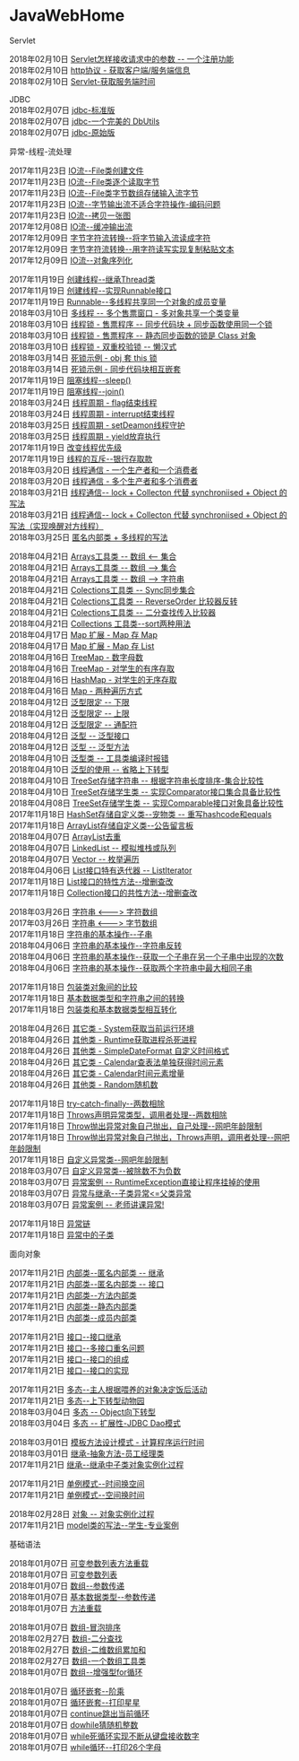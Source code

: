 # JavaWebHome

Servlet

2018年02月10日 [Servlet怎样接收请求中的参数 -- 一个注册功能](servletddmo/src/main/java/web/RegServlet.java)  
2018年02月10日 [http协议 - 获取客户端/服务端信息](servletddmo/src/main/java/servletbasic/HttpsServlet.java)  
2018年02月10日 [Servlet-获取服务端时间](servletddmo/src/main/java/servletbasic/TimeServlet.java)  



JDBC  
2018年02月07日 [jdbc-标准版](jdbcddmo/src/main/java/mysqljdbc/StandardStart.java)  
2018年02月07日 [jdbc-一个完美的 DbUtils](jdbcddmo/src/main/java/mysqljdbc/DbUtils.java)  
2018年02月07日 [jdbc-原始版](jdbcddmo/src/main/java/mysqljdbc/QuickStart.java)  


异常-线程-流处理  

2017年11月23日 [IO流--File类创建文件](FileProj/src/FileFunction.java)  
2017年11月23日 [IO流--File类逐个读取字节](FileProj/src/InputStreamTest.java)  
2017年11月23日 [IO流--File类字节数组存储输入流字节](FileProj/src/InputStreamByteTest.java)  
2017年11月23日 [IO流--字节输出流不适合字符操作-编码问题](FileProj/src/OutputStreamTest.java)  
2017年11月23日 [IO流--拷贝一张图](FileProj/src/CopyPic.java)  
2017年12月08日 [IO流--缓冲输出流](FileProj/src/BufferedOutputStream.java)  
2017年12月09日 [字节字符流转换--将字节输入流读成字符](FileProj/src/ChangeByteToChar.java)  
2017年12月09日 [字节字符流转换--用字符读写实现复制粘贴文本](FileProj/src/ChangeBytetoCharOutput.java)  
2017年12月09日 [IO流--对象序列化](FileProj/src/objectserial/GoodsSerialTest.java)    

2017年11月19日 [创建线程--继承Thread类](ThreadProj/src/ThreadTest.java)  
2017年11月19日 [创建线程--实现Runnable接口](ThreadProj/src/RunnableTest.java)  
2017年11月19日 [Runnable--多线程共享同一个对象的成员变量](ThreadProj/src/MultiThreadShareTest.java)  
2018年03月10日 [多线程 -- 多个售票窗口 - 多对象共享一个类变量](ThreadProj/src/TicketSale.java)  
2018年03月10日 [线程锁 - 售票程序 -- 同步代码块 + 同步函数使用同一个锁](ThreadProj/src/SynchronizedFunction.java)  
2018年03月10日 [线程锁 - 售票程序 -- 静态同步函数的锁是 Class 对象](ThreadProj/src/StaticSynchronizedFunction.java)  
2018年03月10日 [线程锁 - 双重校验锁 -- 懒汉式](ThreadProj/src/Lock2.java)  
2018年03月14日 [死锁示例 - obj 套 this 锁](ThreadProj/src/DeadLock.java)  
2018年03月14日 [死锁示例 - 同步代码块相互嵌套](ThreadProj/src/DeadLock2.java)  
2017年11月19日 [阻塞线程--sleep()](ThreadProj/src/SleepThread.java)  
2017年11月19日 [阻塞线程--join()](ThreadProj/src/JoinThread.java)  
2018年03月24日 [线程周期 - flag结束线程](ThreadProj/src/ThreadLifeCycle/ThreadStop.java)  
2018年03月24日 [线程周期 - interrupt结束线程](ThreadProj/src/ThreadLifeCycle/ThreadStopInterrupt.java)  
2018年03月25日 [线程周期 - setDeamon线程守护](ThreadProj/src/ThreadLifeCycle/ThreadSetDeamon.java)  
2018年03月25日 [线程周期 - yield放弃执行](ThreadProj/src/ThreadLifeCycle/ThreadYield.java)  
2017年11月19日 [改变线程优先级](ThreadProj/src/PriorityThread.java)  
2017年11月19日 [线程的互斥--银行存取款](ThreadProj/src/_BankTest.java)  
2018年03月20日 [线程通信 - 一个生产者和一个消费者](ThreadProj/src/ThreadCommunicate1/ThreadOneCustom.java)  
2018年03月20日 [线程通信 - 多个生产者和多个消费者](ThreadProj/src/ThreadCommunicate2/ThreadManyCustom.java)  
2018年03月21日 [线程通信-- lock + Collecton 代替 synchroniised + Object 的写法](ThreadProj/src/ThreadCommunicate3/ThreadWithLockWithoutSynchronized.java)  
2018年03月21日 [线程通信-- lock + Collecton 代替 synchroniised + Object 的写法（实现唤醒对方线程）](ThreadProj/src/ThreadCommunicate4/ThreadNotifyOther.java)  
2018年03月25日 [匿名内部类 + 多线程的写法](ThreadProj/src/ThreadSummary.java)  


2018年04月21日 [Arrays工具类 -- 数组 <-- 集合](MapProj/src/utilArrays/CollectionToArray.java)  
2018年04月21日 [Arrays工具类 -- 数组 --> 集合](MapProj/src/utilArrays/ArrayToList.java)  
2018年04月21日 [Arrays工具类 -- 数组 --> 字符串](MapProj/src/utilArrays/ArrayToString.java)  
2018年04月21日 [Colections工具类 -- Sync同步集合](MapProj/src/utilCollections/SyncCollections.java)  
2018年04月21日 [Colections工具类 -- ReverseOrder 比较器反转](MapProj/src/utilCollections/ReverseOrder.java)  
2018年04月21日 [Colections工具类 -- 二分查找传入比较器](MapProj/src/utilCollections/BinarySearchCollection.java)  
2018年04月21日 [Collections 工具类--sort两种用法](MapProj/src/utilCollections/SortCollection.java)  
2018年04月17日 [Map 扩展 - Map 存 Map](MapProj/src/map/MapInMap.java)  
2018年04月17日 [Map 扩展 - Map 存 List](MapProj/src/map/ListInMap.java)  
2018年04月16日 [TreeMap - 数字母数](MapProj/src/treemap/TreeMapCountNum.java)  
2018年04月16日 [TreeMap - 对学生的有序存取](MapProj/src/treemap/TreeMapTest.java)  
2018年04月16日 [HashMap - 对学生的无序存取](MapProj/src/hashmap/MapTest.java)  
2018年04月16日 [Map - 两种遍历方式](MapProj/src/map/MapFunc.java)  
2018年04月12日 [泛型限定 -- 下限](SetProj/src/generic/GenericLower.java)  
2018年04月12日 [泛型限定 -- 上限](SetProj/src/generic/GenericUpper.java)  
2018年04月12日 [泛型限定 -- 通配符](SetProj/src/generic/GenericFanwei.java)  
2018年04月12日 [泛型 -- 泛型接口](SetProj/src/generic/GenericImpl.java)  
2018年04月12日 [泛型 -- 泛型方法](SetProj/src/generic/GenericFunc.java)  
2018年04月10日 [泛型类 -- 工具类编译时报错](SetProj/src/generic/GenericClass.java)  
2018年04月10日 [泛型的使用 -- 省略上下转型](SetProj/src/generic/StringTreeSetWithoutClassCast.java)  
2018年04月10日 [TreeSet存储字符串 -- 根据字符串长度排序-集合比较性](SetProj/src/treeset/StringTreeSetDemo.java)  
2018年04月10日 [TreeSet存储学生类 -- 实现Comparator接口集合具备比较性](SetProj/src/treeset/TreeSetOrderByCollection.java)  
2018年04月08日 [TreeSet存储学生类 -- 实现Comparable接口对象具备比较性](SetProj/src/treeset/treeSetPaiXu.java)  
2017年11月18日 [HashSet存储自定义类--宠物类 -- 重写hashcode和equals](SetProj/src/hashset/Pet_set.java)  
2017年11月18日 [ArrayList存储自定义类--公告留言板](ListProj/src/arraylist/NoticeTest.java)  
2018年04月07日 [ArrayList去重](ListProj/src/arraylist/ArrayListSingle.java)  
2018年04月07日 [LinkedList -- 模拟堆栈或队列](ListProj/src/linkedlist/LinkedListTest.java)  
2018年04月07日 [Vector -- 枚举遍历](ListProj/src/vector/VectorDemo.java)  
2018年04月06日 [List接口特有迭代器 -- ListIterator](ListProj/src/list/ListIteratorTest.java)  
2017年11月18日 [List接口的特性方法--增删查改](ListProj/src/list/ListDemo.java)  
2017年11月18日 [Collection接口的共性方法--增删查改](ListProj/src/list/CollectionCommonFunction.java)  


2018年03月26日 [字符串 <---> 字符数组](StringProj/src/StringandChars.java)  
2017年03月26日 [字符串 <---> 字节数组](StringProj/src/StringandBytes.java)  
2017年11月18日 [字符串的基本操作--子串](StringProj/src/StringFunctions.java)  
2018年04月06日 [字符串的基本操作--字符串反转](StringProj/src/exercise/ReverseString.java)  
2018年04月06日 [字符串的基本操作--获取一个子串在另一个子串中出现的次数](StringProj/src/exercise/CountNum.java)  
2018年04月06日 [字符串的基本操作--获取两个字符串中最大相同子串](StringProj/src/exercise/GetMaxSameString.java)  


2017年11月18日 [包装类对象间的比较](WrapProj/src/ObjectPool_Wrap.java)  
2017年11月18日 [基本数据类型和字符串之间的转换](WrapProj/src/StringAndBasic.java)  
2017年11月18日 [包装类和基本数据类型相互转化](WrapProj/src/BasicAndClass.java)  

2018年04月26日 [其它类 - System获取当前运行环境](CommonClass/src/systemproj/SystemProperty.java)  
2018年04月26日 [其他类 - Runtime获取进程杀死进程](CommonClass/src/runtimeproj/RuntimeTest.java)  
2018年04月26日 [其他类 - SimpleDateFormat 自定义时间格式](CommonClass/src/date/DateTest.java)  
2018年04月26日 [其它类 - Calendar查表法单独获得时间元素](CommonClass/src/calendar/CalendarTest.java)  
2018年04月26日 [其它类 - Calendar时间元素增量](CommonClass/src/calendar/calendarAdd.java)  
2018年04月26日 [其他类 - Random随机数](CommonClass/src/math/MathRandom.java)  


2017年11月18日 [try-catch-finally--两数相除](ExceptionProj/src/_01_trycatch1.java)  
2017年11月18日 [Throws声明异常类型，调用者处理--两数相除](ExceptionProj/src/_02_Throws.java)  
2017年11月18日 [Throw抛出异常对象自己抛出，自己处理--网吧年龄限制](ExceptionProj/src/_03_Throw1.java)  
2017年11月18日 [Throw抛出异常对象自己抛出，Throws声明，调用者处理--网吧年龄限制](ExceptionProj/src/_04_Throw2.java)  
2017年11月18日 [自定义异常类--网吧年龄限制](ExceptionProj/src/_05_CustomThrow.java)  
2018年03月07日 [自定义异常类--被除数不为负数](ExceptionProj/src/_05_CustomThrowFushu.java)  
2018年03月07日 [异常案例 -- RuntimeException直接让程序挂掉的使用](ExceptionProj/src/_10_RunTimeExceptionTest.java)  
2018年03月07日 [异常与继承--子类异常<=父类异常](ExceptionProj/src/_09_ExtendsInExceptionTest.java)  
2018年03月07日 [异常案例 -- 老师讲课异常!](ExceptionProj/src/_08_TeacherExceptionTest.java)  

2017年11月18日 [异常链](ExceptionProj/src/_06_ThroableLine.java)  
2017年11月18日 [异常中的子类](ExceptionProj/src/_07_ThrowsInherianceFather.java)  

面向对象

2017年11月21日 [内部类--匿名内部类 -- 继承](innerClass/src/com/easter/anonymous/Person.java)  
2017年11月21日 [内部类--匿名内部类 -- 接口](innerClass/src/com/easter/anonymous/InnerClassTest.java)  
2017年11月21日 [内部类--方法内部类](innerClass/src/com/easter/function/Person.java)  
2017年11月21日 [内部类--静态内部类](innerClass/src/com/easter/staticinner/Person.java
)  
2017年11月21日 [内部类--成员内部类](innerClass/src/com/easter/member/Person.java)  

2017年11月21日 [接口--接口继承](interfaceProj/src/com/easter/test/_04Inherance.java)  
2017年11月21日 [接口--多接口重名问题](interfaceProj/src/com/easter/test/_03Duplication.java)  
2017年11月21日 [接口--接口的组成](interfaceProj/src/com/easter/test/_02Member.java)  
2017年11月21日 [接口--接口的实现](interfaceProj/src/com/easter/test/_01AchievementTest.java)  

2017年11月21日 [多态--主人根据喂养的对象决定饭后活动](PolyProj/src/com/easter/test/MasterTest.java)  
2017年11月21日 [多态--上下转型动物园](PolyProj/src/com/easter/test/PolyTest.java)     
2018年03月04日 [多态 -- Object向下转型](PolyProj/src/com/easter/mytest.java)  
2018年03月04日 [多态 -- 扩展性-JDBC Dao模式](PolyProj/src/com/easter/PolyInJDBC.java)  

2018年03月01日 [模板方法设计模式 - 计算程序运行时间](objectInitInInherihance/src/com/easter/Abstract/Template.java)  
2018年03月01日 [继承-抽象方法-员工经理类](objectInitInInherihance/src/com/easter/Abstract/Empolee.java)  
2017年11月21日 [继承--继承中子类对象实例化过程](objectInitInInherihance/src/com/easter/test/Catest.java)  

2017年11月21日 [单例模式--时间换空间](singletonProj/src/com/easter/singleton/SingletonLazy.java)  
2017年11月21日 [单例模式--空间换时间](singletonProj/src/com/easter/singleton/SingletonHunger.java)  

2018年02月28日 [对象 -- 对象实例化过程](basic/src/array/Person.java)  
2017年11月21日 [model类的写法--学生-专业案例](studentMangement/src/com/easter/test/schooltest.java)  


基础语法  

2018年01月07日 [可变参数列表方法重载](basic/src/function/ArgsPri.java)  
2018年01月07日 [可变参数列表](basic/src/function/ArgsChange.java)  
2018年01月07日 [数组--参数传递](basic/src/function/ArrChangeArge.java)  
2018年01月07日 [基本数据类型--参数传递](basic/src/function/ChangeArge.java)  
2018年01月07日 [方法重载](basic/src/function/FunctionDemo.java)  

2018年01月07日 [数组-冒泡排序](basic/src/array/Bubble.java)  
2018年02月27日 [数组-二分查找](basic/src/array/HalfSearch.java)  
2018年02月27日 [数组-二维数组累加和](basic/src/array/TwoArray.java)  
2018年02月27日 [数组-一个数组工具类](basic/src/array/ArrayTool.java)  
2018年01月07日 [数组--增强型for循环](basic/src/array/ArrayOption.java)  

2018年01月07日 [循环嵌套--阶乘](basic/src/cycle/Jiecheng.java)  
2018年01月07日 [循环嵌套--打印星星](basic/src/cycle/Star.java)  
2018年01月07日 [continue跳出当前循环](basic/src/cycle/BreakAndContinue.java)  
2018年01月07日 [dowhile猜随机整数](basic/src/cycle/DoWhileGuess.java)  
2018年01月07日 [while死循环实现不断从键盘接收数字](basic/src/cycle/ForDemo.java)  
2018年01月07日 [while循环--打印26个字母](basic/src/cycle/FunctionDemo.java)  
